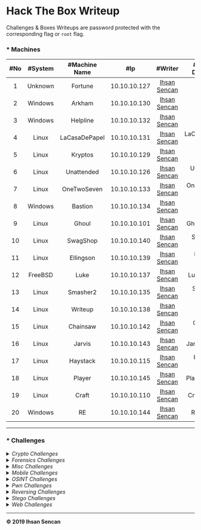 # Hack The Box Writeup

Challenges & Boxes Writeups are password protected with the corresponding flag or ```root``` flag.

### * Machines
|#No|#System|#Machine Name|#Ip|#Writer|#Writeup Download|#Points|
|:------:|:------:|:------:|:------:|:------:|:------:|:------:|
|1|Unknown|Fortune|10.10.10.127|[Ihsan Sencan](https://www.hackthebox.eu/profile/100992)|Fortune Writeup|+50|
|2|Windows|Arkham|10.10.10.130|[Ihsan Sencan](https://www.hackthebox.eu/profile/100992)|Arkham Writeup|+30|
|3|Windows|Helpline|10.10.10.132|[Ihsan Sencan](https://www.hackthebox.eu/profile/100992)|Helpline Writeup|+40|
|4|Linux|LaCasaDePapel|10.10.10.131|[Ihsan Sencan](https://www.hackthebox.eu/profile/100992)|LaCasaDePapel Writeup|+20|
|5|Linux|Kryptos|10.10.10.129|[Ihsan Sencan](https://www.hackthebox.eu/profile/100992)|Kryptos Writeup|+50|
|6|Linux|Unattended|10.10.10.126|[Ihsan Sencan](https://www.hackthebox.eu/profile/100992)|Unattended Writeup|+30|
|7|Linux|OneTwoSeven|10.10.10.133|[Ihsan Sencan](https://www.hackthebox.eu/profile/100992)|OneTwoSeven Writeup|+40|
|8|Windows|Bastion|10.10.10.134|[Ihsan Sencan](https://www.hackthebox.eu/profile/100992)|Bastion Writeup|+20|
|9|Linux|Ghoul|10.10.10.101|[Ihsan Sencan](https://www.hackthebox.eu/profile/100992)|Ghoul Writeup|+40|
|10|Linux|SwagShop|10.10.10.140|[Ihsan Sencan](https://www.hackthebox.eu/profile/100992)|SwagShop Writeup|+20|
|11|Linux|Ellingson|10.10.10.139|[Ihsan Sencan](https://www.hackthebox.eu/profile/100992)|Ellingson Writeup|+40|
|12|FreeBSD|Luke|10.10.10.137|[Ihsan Sencan](https://www.hackthebox.eu/profile/100992)|Luke Writeup|+30|
|13|Linux|Smasher2|10.10.10.135|[Ihsan Sencan](https://www.hackthebox.eu/profile/100992)|Smasher2 Writeup|+50|
|14|Linux|Writeup|10.10.10.138|[Ihsan Sencan](https://www.hackthebox.eu/profile/100992)|Writeup Writeup|+20|
|15|Linux|Chainsaw|10.10.10.142|[Ihsan Sencan](https://www.hackthebox.eu/profile/100992)|Chainsaw Writeup|+40|
|16|Linux|Jarvis|10.10.10.143|[Ihsan Sencan](https://www.hackthebox.eu/profile/100992)|Jarvis Writeup|+30|
|17|Linux|Haystack|10.10.10.115|[Ihsan Sencan](https://www.hackthebox.eu/profile/100992)|Haystack Writeup|+20|
|18|Linux|Player|10.10.10.145|[Ihsan Sencan](https://www.hackthebox.eu/profile/100992)|Player Writeup|+40|
|19|Linux|Craft|10.10.10.110|[Ihsan Sencan](https://www.hackthebox.eu/profile/100992)|Craft Writeup|+30|
|20|Windows|RE|10.10.10.144|[Ihsan Sencan](https://www.hackthebox.eu/profile/100992)|RE Writeup|+40|

------------

### * Challenges

<details><summary><i>Crypto Challenges</i></summary>
<ul> 
<li> <a href="https://github.com/ihsansencan/HackTheBox/raw/master/Challenges/Crypto/August_IhsanSencan.pdf">August</a></li> 
<li> <a href="https://github.com/ihsansencan/HackTheBox/raw/master/Challenges/Crypto/Call_IhsanSencan.pdf">Call</a></li> 
<li> <a href="https://github.com/ihsansencan/HackTheBox/raw/master/Challenges/Crypto/Decode_Me_IhsanSencan.pdf">Decode Me!!</a></li> 
</ul> 
</details>
 
<details><summary><i>Forensics Challenges</i></summary>
<ul> 
<li> <a href="#">.....</a></li> 
</li> 
</ul> 
</details>
 
<details><summary><i>Misc Challenges</i></summary>
<ul> 
<li> <a href="#">.....</a></li> 
</li> 
</ul> 
</details>
 
<details><summary><i>Mobile Challenges</i></summary>
<ul> 
<li> <a href="https://github.com/ihsansencan/HackTheBox/raw/master/Challenges/Mobile/Cryptohorrific_IhsanSencan.pdf">Cryptohorrific</a></li> 
</li> 
</ul> 
</details>

<details><summary><i>OSINT Challenges</i></summary>
<ul> 
<li> <a href="#">.....</a></li> 
</li> 
</ul> 
</details>

<details><summary><i>Pwn Challenges</i></summary>
<ul> 
<li> <a href="#">.....</a></li> 
</li> 
</ul> 
</details>

<details><summary><i>Reversing Challenges</i></summary>
<ul> 
<li> <a href="#">.....</a></li> 
</li> 
</ul> 
</details>

<details><summary><i>Stego Challenges</i></summary>
<ul> 
<li> <a href="#">.....</a></li> 
</li> 
</ul> 
</details>

<details><summary><i>Web Challenges</i></summary>
<ul> 
<li> <a href="#">.....</a></li> 
</li> 
</ul> 
</details>

------------
<div class="footer">
<b>&copy; 2019 Ihsan Sencan</b>
</div>
